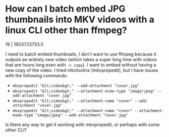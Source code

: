 # How can I batch embed JPG thumbnails into MKV videos with a linux CLI other than ffmpeg?

19 | 1603723753.0

I need to batch embed thumbnails, I don't want to use ffmpeg because it outputs an entirely new video (which takes a super long time with videos that are hours long even with `-c copy`). I want to embed without having a new copy of the video. I tried mkvtoolnix (mkvpropedit), but I have issues with the following commands:

* `mkvpropedit "&lt;video&gt;" --add-attachment "cover.jpg"`
* `mkvpropedit "&lt;video&gt;" --attachment-mime-type "image/jpeg" --add-attachment "cover.jpg"`
* `mkvpropedit "&lt;video&gt;" --attachment-name "cover" --add-attachment "cover.jpg"`
* `mkvpropedit "&lt;video&gt;" --attachment-name "cover" --attachment-mime-type "image/jpeg" --add-attachment "cover.jpg"`

Is there any way to get it working with mkvpropedit, or perhaps with some other CLI?